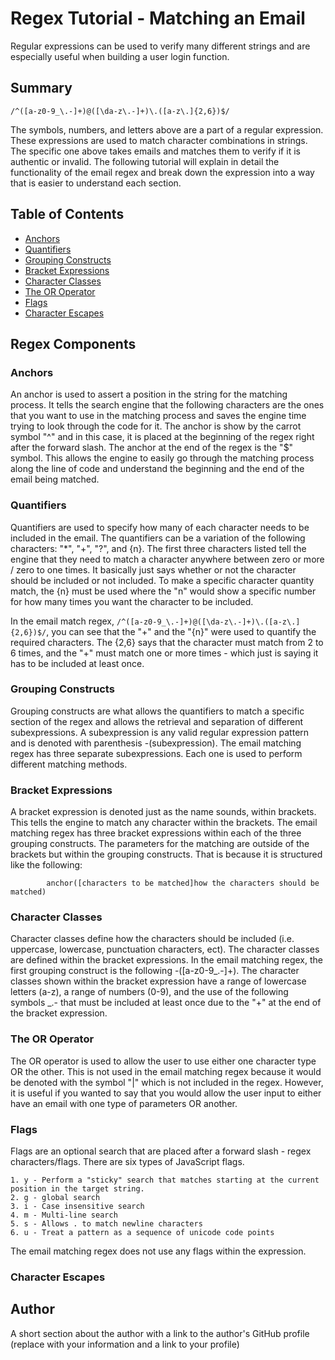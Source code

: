 # Regex Tutorial - Matching an Email

Regular expressions can be used to verify many different strings and are especially useful when building a user login function. 
## Summary

`/^([a-z0-9_\.-]+)@([\da-z\.-]+)\.([a-z\.]{2,6})$/`

The symbols, numbers, and letters above are a part of a regular expression.  These expressions are used to match character combinations in strings.  The specific one above takes emails and matches them to verify if it is authentic or invalid.  The following tutorial will explain in detail the functionality of the email regex and break down the expression into a way that is easier to understand each section.

## Table of Contents

- [Anchors](#anchors)
- [Quantifiers](#quantifiers)
- [Grouping Constructs](#grouping-constructs)
- [Bracket Expressions](#bracket-expressions)
- [Character Classes](#character-classes)
- [The OR Operator](#the-or-operator)
- [Flags](#flags)
- [Character Escapes](#character-escapes)

## Regex Components

### Anchors
An anchor is used to assert a position in the string for the matching process.  It tells the search engine that the following characters are the ones that you want to use in the matching process and saves the engine time trying to look through the code for it.  The anchor is show by the carrot symbol "^" and in this case, it is placed at the beginning of the regex right after the forward slash.  The anchor at the end of the regex is the "$" symbol.  This allows the engine to easily go through the matching process along the line of code and understand the beginning and the end of the email being matched.
### Quantifiers
Quantifiers are used to specify how many of each character needs to be included in the email.  The quantifiers can be a variation of the following characters: "*", "+", "?", and {n}.  The first three characters listed tell the engine that they need to match a character anywhere between zero or more / zero to one times.  It basically just says whether or not the character should be included or not included.  To make a specific character quantity match, the {n} must be used where the "n" would show a specific number for how many times you want the character to be included.

In the email match regex, `/^([a-z0-9_\.-]+)@([\da-z\.-]+)\.([a-z\.]{2,6})$/`, you can see that the "+" and the "{n}" were used to quantify the required characters.  The {2,6} says that the character must match from 2 to 6 times, and the "+" must match one or more times - which just is saying it has to be included at least once.
### Grouping Constructs

Grouping constructs are what allows the quantifiers to match a specific section of the regex and allows the retrieval and separation of different subexpressions.  A subexpression is any valid regular expression pattern and is denoted with parenthesis -(subexpression).  The email matching regex has three separate subexpressions.  Each one is used to perform different matching methods.

### Bracket Expressions
A bracket expression is denoted just as the name sounds, within brackets.  This tells the engine to match any character within the brackets.  The email matching regex has three bracket expressions within each of the three grouping constructs.  The parameters for the matching are outside of the brackets but within the grouping constructs.  That is because it is structured like the following: 

            anchor([characters to be matched]how the characters should be matched)

### Character Classes
Character classes define how the characters should be included (i.e. uppercase, lowercase, punctuation characters, ect).  The character classes are defined within the bracket expressions.  In the email matching regex, the first grouping construct is the following -([a-z0-9_\.-]+). The character classes shown within the bracket expression have a range of lowercase letters (a-z), a range of numbers (0-9), and the use of the following symbols _\.- that must be included at least once due to the "+" at the end of the bracket expression.
### The OR Operator
The OR operator is used to allow the user to use either one character type OR the other.  This is not used in the email matching regex because it would be denoted with the symbol "|" which is not included in the regex.  However, it is useful if you wanted to say that you would allow the user input to either have an email with one type of parameters OR another.
### Flags
Flags are an optional search that are placed after a forward slash - regex characters/flags.  There are six types of JavaScript flags.

    1. y - Perform a "sticky" search that matches starting at the current position in the target string.
    2. g - global search
    3. i - Case insensitive search
    4. m - Multi-line search
    5. s - Allows . to match newline characters
    6. u - Treat a pattern as a sequence of unicode code points

The email matching regex does not use any flags within the expression.


### Character Escapes

## Author

A short section about the author with a link to the author's GitHub profile (replace with your information and a link to your profile)
